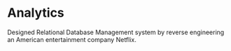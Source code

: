 # Analytics
Designed Relational Database Management system by reverse engineering an American entertainment company Netflix.
